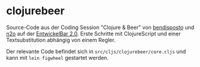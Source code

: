 # clojurebeer

Source-Code aus der Coding Session "Clojure & Beer" von
[bendisposto](https://github.com/bendisposto) und [n2o](https://github.com/n2o)
auf der [EntwickelBar 2.0](https://entwickelbar.github.io). Erste Schritte mit
ClojureScript und einer Textsubstitution abhängig von einem Regler.

Der relevante Code befindet sich in `src/cljs/clojurebeer/core.cljs` und kann
mit `lein figwheel` gestartet werden.
